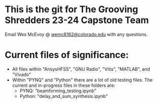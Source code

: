 # This is the git for The Grooving Shredders 23-24 Capstone Team

Email Wes McEvoy @ wemc8162@colorado.edu with any questions.

# Current files of significance:

* All files within "AnsysHFSS", "GNU Radio", "Vitis", "MATLAB", and "Vivado"
* Within "PYNQ" and "Python" there are a lot of old testing files. The current and in-progress files in these folders are:
  * PYNQ: "beamforming_testing.ipynb"
  * Python: "delay_and_sum_synthesis.ipynb"
